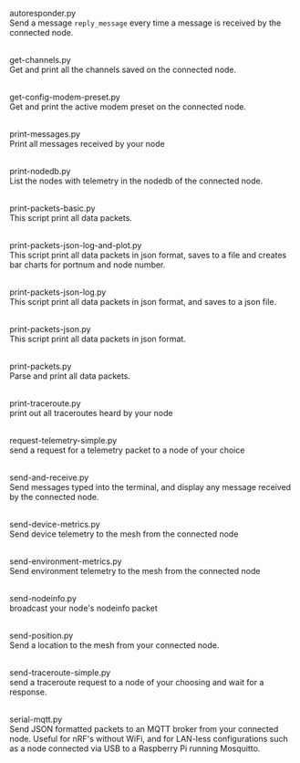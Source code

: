 
autoresponder.py<br>
Send a message `reply_message` every time a message is received by the connected node.<br><br>

get-channels.py<br>
Get and print all the channels saved on the connected node.<br><br>

get-config-modem-preset.py<br>
Get and print the active modem preset on the connected node.<br><br>

print-messages.py<br>
Print all messages received by your node<br><br>

print-nodedb.py<br>
List the nodes with telemetry in the nodedb of the connected node.<br><br>

print-packets-basic.py<br>
This script print all data packets.<br><br>

print-packets-json-log-and-plot.py<br>
This script print all data packets in json format, saves to a file and creates bar charts for portnum and node number.<br><br>

print-packets-json-log.py<br>
This script print all data packets in json format, and saves to a json file.<br><br>

print-packets-json.py<br>
This script print all data packets in json format.<br><br>

print-packets.py<br>
Parse and print all data packets.<br><br>

print-traceroute.py<br>
print out all traceroutes heard by your node<br><br>

request-telemetry-simple.py<br>
send a request for a telemetry packet to a node of your choice<br><br>

send-and-receive.py<br>
Send messages typed into the terminal, and display any message received by the connected node.<br><br>

send-device-metrics.py<br>
Send device telemetry to the mesh from the connected node<br><br>

send-environment-metrics.py<br>
Send environment telemetry to the mesh from the connected node<br><br>

send-nodeinfo.py<br>
broadcast your node's nodeinfo packet<br><br>

send-position.py<br>
Send a location to the mesh from your connected node.<br><br>

send-traceroute-simple.py<br>
send a traceroute request to a node of your choosing and wait for a response.<br><br>

serial-mqtt.py<br>
Send JSON formatted packets to an MQTT broker from your connected node.  Useful for nRF's without WiFi, and for LAN-less configurations such as a node connected via USB to a Raspberry Pi running Mosquitto.<br><br>

